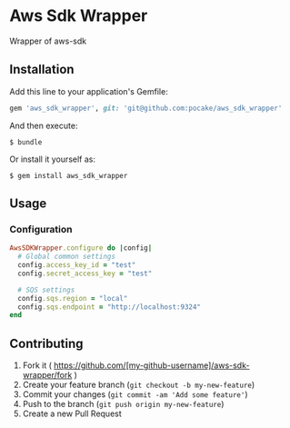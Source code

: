 # Aws Sdk Wrapper

Wrapper of aws-sdk

## Installation

Add this line to your application's Gemfile:

```ruby
gem 'aws_sdk_wrapper', git: 'git@github.com:pocake/aws_sdk_wrapper'
```

And then execute:

    $ bundle

Or install it yourself as:

    $ gem install aws_sdk_wrapper

## Usage

### Configuration

```ruby
AwsSDKWrapper.configure do |config|
  # Global common settings
  config.access_key_id = "test"
  config.secret_access_key = "test"

  # SQS settings
  config.sqs.region = "local"
  config.sqs.endpoint = "http://localhost:9324"
end
```

## Contributing

1. Fork it ( https://github.com/[my-github-username]/aws-sdk-wrapper/fork )
2. Create your feature branch (`git checkout -b my-new-feature`)
3. Commit your changes (`git commit -am 'Add some feature'`)
4. Push to the branch (`git push origin my-new-feature`)
5. Create a new Pull Request
